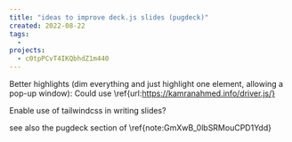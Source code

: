 ```yaml
---
title: "ideas to improve deck.js slides (pugdeck)"
created: 2022-08-22
tags:
  -
projects:
  - c0tpPCvT4IKQbhdZ1m440
---
```


Better highlights (dim everything and just highlight one element, allowing a pop-up window):
Could use \ref{url:https://kamranahmed.info/driver.js/}

Enable use of tailwindcss in writing slides?

see also the pugdeck section of \ref{note:GmXwB_0lbSRMouCPD1Ydd}